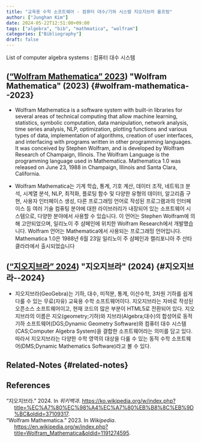 ```yaml
---
title: "교육용 수학 소프트웨어 - 컴퓨터 대수/기하 시스템 지오지브라 울프럼"
author: ["Junghan Kim"]
date: 2024-05-22T12:51:00+09:00
tags: ["algebra", "bib", "mathmatica", "wolfram"]
categories: ["Bibliography"]
draft: false
---
```


List of computer algebra systems : 컴퓨터 대수 시스템


## (<a href="#citeproc_bib_item_2">“Wolfram Mathematica” 2023</a>) "Wolfram Mathematica"  (2023) {#wolfram-mathematica--2023}

-   Wolfram Mathematica is a software system with built-in libraries for several areas of technical computing that allow machine learning, statistics, symbolic computation, data manipulation, network analysis, time series analysis, NLP, optimization, plotting functions and various types of data, implementation of algorithms, creation of user interfaces, and interfacing with programs written in other programming languages. It was conceived by Stephen Wolfram, and is developed by Wolfram Research of Champaign, Illinois. The Wolfram Language is the programming language used in Mathematica. Mathematica 1.0 was released on June 23, 1988 in Champaign, Illinois and Santa Clara, California.

-   Wolfram Mathematica는 기계 학습, 통계, 기호 계산, 데이터 조작, 네트워크 분석, 시계열 분석, NLP, 최적화, 플로팅 함수 및 다양한 유형의 데이터, 알고리즘 구현, 사용자 인터페이스 생성, 다른 프로그래밍 언어로 작성된 프로그램과의 인터페이스 등 여러 기술 컴퓨팅 분야에 대한 라이브러리가 내장되어 있는 소프트웨어 시스템으로, 다양한 분야에서 사용할 수 있습니다. 이 언어는 Stephen Wolfram에 의해 고안되었으며, 일리노이 주 샴페인에 위치한 Wolfram Research에서 개발했습니다. Wolfram 언어는 Mathematica에서 사용되는 프로그래밍 언어입니다. Mathematica 1.0은 1988년 6월 23일 일리노이 주 샴페인과 캘리포니아 주 산타클라라에서 출시되었습니다


## (<a href="#citeproc_bib_item_1">“지오지브라” 2024</a>) "지오지브라" (2024) {#지오지브라--2024}

-   지오지브라(GeoGebra)는 기하, 대수, 미적분, 통계, 이산수학, 3차원 기하를 쉽게 다룰 수 있는 무료(자유) 교육용 수학 소프트웨어이다. 지오지브라는 자바로 작성된 오픈소스 소프트웨어이고, 현재 코드의 많은 부분이 HTML5로 전환되어 있다. 지오지브라의 이름은 지오(geometry;기하)와 지브라(Algebra;대수)의 합성어로 동적 기하 소프트웨어(DGS;Dynamic Geometry Software)와 컴퓨터 대수 시스템(CAS;Computer Algebra System)을 결합한 소프트웨어라는 의미를 담고 있다. 따라서 지오지브라는 다양한 수학 영역의 대상을 다룰 수 있는 동적 수학 소프트웨어(DMS;Dynamic Mathematics Software)라고 볼 수 있다.


## Related-Notes {#related-notes}

## References

<style>.csl-entry{text-indent: -1.5em; margin-left: 1.5em;}</style><div class="csl-bib-body">
  <div class="csl-entry"><a id="citeproc_bib_item_1"></a>“지오지브라.” 2024. In <i>위키백과</i>. <a href="https://ko.wikipedia.org/w/index.php?title=%EC%A7%80%EC%98%A4%EC%A7%80%EB%B8%8C%EB%9D%BC&oldid=37109317">https://ko.wikipedia.org/w/index.php?title=%EC%A7%80%EC%98%A4%EC%A7%80%EB%B8%8C%EB%9D%BC&#38;oldid=37109317</a>.</div>
  <div class="csl-entry"><a id="citeproc_bib_item_2"></a>“Wolfram Mathematica.” 2023. In <i>Wikipedia</i>. <a href="https://en.wikipedia.org/w/index.php?title=Wolfram_Mathematica&oldid=1191274595">https://en.wikipedia.org/w/index.php?title=Wolfram_Mathematica&#38;oldid=1191274595</a>.</div>
</div>
